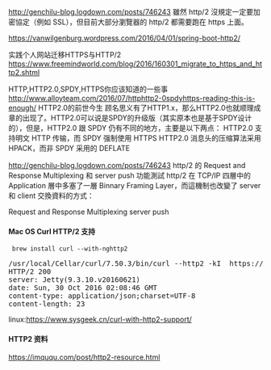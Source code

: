 <http://genchilu-blog.logdown.com/posts/746243>
雖然 http/2 沒規定一定要加密協定（例如 SSL），但目前大部分瀏覽器的 http/2 都需要跑在 https 上面。

<https://vanwilgenburg.wordpress.com/2016/04/01/spring-boot-http2/>

实践个人网站迁移HTTPS与HTTP/2
<https://www.freemindworld.com/blog/2016/160301_migrate_to_https_and_http2.shtml>


HTTP,HTTP2.0,SPDY,HTTPS你应该知道的一些事
<http://www.alloyteam.com/2016/07/httphttp2-0spdyhttps-reading-this-is-enough/>
HTTP2.0的前世今生
顾名思义有了HTTP1.x，那么HTTP2.0也就顺理成章的出现了。HTTP2.0可以说是SPDY的升级版（其实原本也是基于SPDY设计的），但是，HTTP2.0 跟 SPDY 仍有不同的地方，主要是以下两点：
HTTP2.0 支持明文 HTTP 传输，而 SPDY 强制使用 HTTPS
HTTP2.0 消息头的压缩算法采用 HPACK，而非 SPDY 采用的 DEFLATE


<http://genchilu-blog.logdown.com/posts/746243>
http/2 的 Request and Response Multiplexing 和 server push 功能測試
http/2 在 TCP/IP 四層中的 Application 層中多塞了一層 Binnary Framing Layer，而這機制也改變了 server 和 client 交換資料的方式：

Request and Response Multiplexing
server push


#### Mac OS Curl HTTP/2 支持
` brew install curl --with-nghttp2`

<pre>
/usr/local/Cellar/curl/7.50.3/bin/curl --http2 -kI  https://localhost:8443/user/1
HTTP/2 200
server: Jetty(9.3.10.v20160621)
date: Sun, 30 Oct 2016 02:08:46 GMT
content-type: application/json;charset=UTF-8
content-length: 23
</pre>

linux:<https://www.sysgeek.cn/curl-with-http2-support/>

#### HTTP2 资料
<https://imququ.com/post/http2-resource.html>


